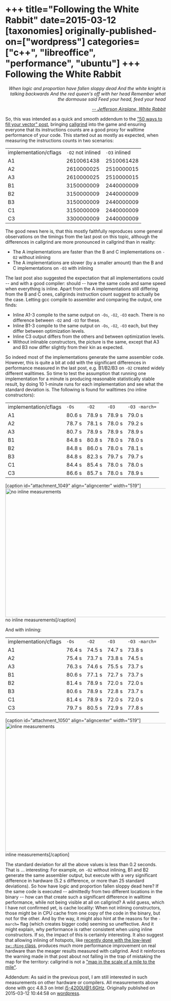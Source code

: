 +++
title="Following the White Rabbit"
date=2015-03-12
[taxonomies]
originally-published-on=["wordpress"]
categories=["c++", "libreoffice", "performance", "ubuntu"]
+++
Following the White Rabbit
==========================

<p style="text-align:right;"><em>When logic and proportion have fallen sloppy dead
And the white knight is talking backwards
And the red queen's off with her head
Remember what the dormouse said
Feed your head, feed your head</em></p>
<p style="text-align:right;"><em><a href="https://www.youtube.com/watch?v=WANNqr-vcx0">-- Jefferson Airplane, White Rabbit</a></em></p>
So, this was intended as a quick and smooth addendum to the <a href="https://skyfromme.wordpress.com/2015/03/02/50-ways-to-fill-your-vector/">"50 ways to fill your vector" post</a>, bringing <a href="http://valgrind.org/docs/manual/cl-manual.html">callgrind</a> into the game and ensuring everyone that its instructions counts are a good proxy for walltime performance of your code. This started out as mostly as expected, when measuring the instructions counts in two scenarios:
<table>
<tbody>
<tr>
<td>implementation/cflags</td>
<td><code>-O2</code> not inlined</td>
<td><code>-O3</code> inlined</td>
</tr>
<tr>
<td>A1</td>
<td>2610061438</td>
<td>2510061428</td>
</tr>
<tr>
<td>A2</td>
<td>2610000025</td>
<td>2510000015</td>
</tr>
<tr>
<td>A3</td>
<td>2610000025</td>
<td>2510000015</td>
</tr>
<tr>
<td>B1</td>
<td>3150000009</td>
<td>2440000009</td>
</tr>
<tr>
<td>B2</td>
<td>3150000009</td>
<td>2440000009</td>
</tr>
<tr>
<td>B3</td>
<td>3150000009</td>
<td>2440000009</td>
</tr>
<tr>
<td>C1</td>
<td>3150000009</td>
<td>2440000009</td>
</tr>
<tr>
<td>C3</td>
<td>3300000009</td>
<td>2440000009</td>
</tr>
</tbody>
</table>
The good news here is, that this mostly faithfully reproduces some general observations on the timings from the last post on this topic, although the differences in callgrind are more pronounced in callgrind than in reality:
<ul>
	<li>The A implementations are faster than the B and C implementations on <code>-O2</code> without inlining</li>
	<li>The A implementations are slower (by a smaller amount) than the B and C implementations on <code>-O3</code> with inlining</li>
</ul>
The last post also suggested the expectation that all implementations could -- and with a good compiler: should -- have the same code and same speed when everything is inline. Apart from the A implementations still differing from the B and C ones, callgrinds instruction count suggest to actually be the case. Letting gcc compile to assembler and comparing the output, one finds:
<ul>
	<li>Inline A1-3 compile to the same output on <code>-Os</code>, <code>-O2</code>, <code>-O3</code> each. There is no difference between <code>-O2</code> and <code>-O3</code> for these.</li>
	<li>Inline B1-3 compile to the same output on <code>-Os</code>, <code>-O2</code>, <code>-O3</code> each, but they differ between optimization levels.</li>
	<li>Inline C3 output differs from the others and between optimization levels.</li>
	<li>Without inlinable constructors, the picture is the same, except that A3 and B3 now differ slightly from their kin as expected.</li>
</ul>
So indeed most of the implementations generate the same assembler code. However, this is quite a bit at odd with the significant differences in performance measured in the last post, e.g. B1/B2/B3 on <code>-O2</code> created widely different walltimes. So time to test the assumption that running one implementation for a minute is producing reasonable statistically stable result, by doing 10 1-minute runs for each implementation and see what the standard deviation is. The following is found for walltimes (no inline constructors):
<table>
<tbody>
<tr>
<td>implementation/cflags</td>
<td><code>-Os</code></td>
<td><code>-O2</code></td>
<td><code>-O3</code></td>
<td><code>-O3 -march=</code></td>
</tr>
<tr>
<td>A1</td>
<td>80.6 s</td>
<td>78.9 s</td>
<td>78.9 s</td>
<td>79.0 s</td>
</tr>
<tr>
<td>A2</td>
<td>78.7 s</td>
<td>78.1 s</td>
<td>78.0 s</td>
<td>79.2 s</td>
</tr>
<tr>
<td>A3</td>
<td>80.7 s</td>
<td>78.9 s</td>
<td>78.9 s</td>
<td>78.9 s</td>
</tr>
<tr>
<td>B1</td>
<td>84.8 s</td>
<td>80.8 s</td>
<td>78.0 s</td>
<td>78.0 s</td>
</tr>
<tr>
<td>B2</td>
<td>84.8 s</td>
<td>86.0 s</td>
<td>78.0 s</td>
<td>78.1 s</td>
</tr>
<tr>
<td>B3</td>
<td>84.8 s</td>
<td>82.3 s</td>
<td>79.7 s</td>
<td>79.7 s</td>
</tr>
<tr>
<td>C1</td>
<td>84.4 s</td>
<td>85.4 s</td>
<td>78.0 s</td>
<td>78.0 s</td>
</tr>
<tr>
<td>C3</td>
<td>86.6 s</td>
<td>85.7 s</td>
<td>78.0 s</td>
<td>78.9 s</td>
</tr>
</tbody>
</table>
[caption id="attachment_1049" align="aligncenter" width="519"]<a href="https://skyfromme.files.wordpress.com/2015/03/noinline1.png"><img class="size-large wp-image-1049" src="https://skyfromme.files.wordpress.com/2015/03/noinline1.png?w=519" alt="no inline measurements" width="519" height="405" /></a> no inline measurements[/caption]

And with inlining:
<table>
<tbody>
<tr>
<td>implementation/cflags</td>
<td><code>-Os</code></td>
<td><code>-O2</code></td>
<td><code>-O3</code></td>
<td><code>-O3 -march=</code></td>
</tr>
<tr>
<td>A1</td>
<td>76.4 s</td>
<td>74.5 s</td>
<td>74.7 s</td>
<td>73.8 s</td>
</tr>
<tr>
<td>A2</td>
<td>75.4 s</td>
<td>73.7 s</td>
<td>73.8 s</td>
<td>74.5 s</td>
</tr>
<tr>
<td>A3</td>
<td>76.3 s</td>
<td>74.6 s</td>
<td>75.5 s</td>
<td>73.7 s</td>
</tr>
<tr>
<td>B1</td>
<td>80.6 s</td>
<td>77.1 s</td>
<td>72.7 s</td>
<td>73.7 s</td>
</tr>
<tr>
<td>B2</td>
<td>81.4 s</td>
<td>78.9 s</td>
<td>72.0 s</td>
<td>72.0 s</td>
</tr>
<tr>
<td>B3</td>
<td>80.6 s</td>
<td>78.9 s</td>
<td>72.8 s</td>
<td>73.7 s</td>
</tr>
<tr>
<td>C1</td>
<td>81.4 s</td>
<td>78.9 s</td>
<td>72.0 s</td>
<td>72.0 s</td>
</tr>
<tr>
<td>C3</td>
<td>79.7 s</td>
<td>80.5 s</td>
<td>72.9 s</td>
<td>77.8 s</td>
</tr>
</tbody>
</table>
[caption id="attachment_1050" align="aligncenter" width="519"]<a href="https://skyfromme.files.wordpress.com/2015/03/inline1.png"><img class="size-large wp-image-1050" src="https://skyfromme.files.wordpress.com/2015/03/inline1.png?w=519" alt="inline measurements" width="519" height="405" /></a> inline measurements[/caption]

The standard deviation for all the above values is less than 0.2 seconds. That is ... interesting: For example, on <code>-O2</code> without inlining, B1 and B2 generate the same assembler output, but execute with a very significant difference in hardware (5.2 s difference, or more than 25 standard deviations). So how have logic and proportion fallen sloppy dead here? If the same code is executed -- admittedly from two different locations in the binary -- how can that create such a significant difference in walltime performance, while not being visible at all on callgrind? A wild guess, which I have not confirmed yet, is cache locality: When not inlining constructors, those might be in CPU cache from one copy of the code in the binary, but not for the other. And by the way, it might also hint at the reasons for the <code>-march=</code> flag (which creates bigger code) seeming so uneffective. And it might explain, why performance is rather consistent when using inline constructors. If so, the impact of this is certainly interesting. It also suggest that allowing inlining of hotspots, like <a href="https://skyfromme.wordpress.com/2015/01/15/swnodeindex-ludicious-speed/">recently done with the low-level <code>sw::Ring</code> class</a>, produces much more performance improvement on real hardware than the meager results measured with callgrind. And it reinforces the warning made in that post about not falling in the trap of mistaking the map for the territory: callgrind is not a <a href="https://en.wikipedia.org/wiki/Map%E2%80%93territory_relation">"map in the scale of a mile to the mile"</a>.

Addendum: As said in the previous post, I am still interested in such measurements on other hardware or compilers. All measurements above done with gcc 4.8.3 on Intel i5-4200U@1.6GHz.
Originally published on 2015-03-12 10:44:58 on [wordpress](https://skyfromme.wordpress.com/2015/03/12/following-the-white-rabbit/).
